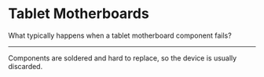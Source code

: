 # Tablet Motherboards

What typically happens when a tablet motherboard component fails?

---

Components are soldered and hard to replace, so the device is usually discarded.